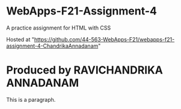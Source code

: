 # WebApps-F21-Assignment-4
A practice assignment for HTML with CSS
<br>

Hosted at "https://github.com/44-563-WebApps-F21/webapps-f21-assignment-4-ChandrikaAnnadanam" 
<!DOCTYPE html>
<html>
<title>Hey Folks !</title>
<body>

<h1>Produced by RAVICHANDRIKA ANNADANAM</h1>
<p>This is a paragraph.</p>

</body>
</html>